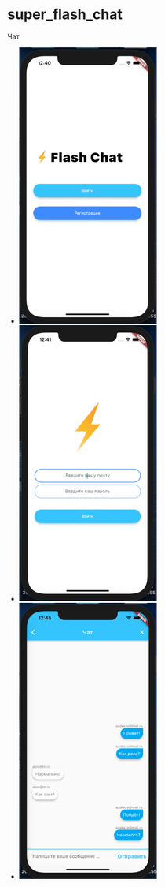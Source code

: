 # super_flash_chat

Чат
<ul>
  <li>
<img src="https://github.com/Yamassi/super_flash_chat/blob/master/Chat%20Welcome.png" 
  width="280" height="560" alt="lorem"></li>
  <li>
 <img src="https://github.com/Yamassi/super_flash_chat/blob/master/Chat%20Login.png" 
  width="280" height="560" alt="lorem"></li>
  <li>
  <img src="https://github.com/Yamassi/super_flash_chat/blob/master/Chat.png" 
  width="280" height="560" alt="lorem"></li>
</ul>
